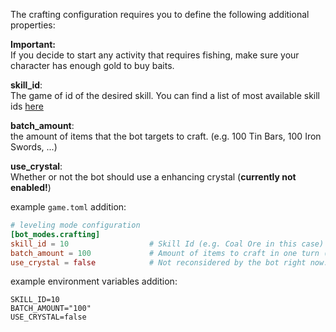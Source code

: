 The crafting configuration requires you to define the following additional properties:    

**Important:**  
If you decide to start any activity that requires fishing, make sure your character has enough gold to buy baits.  


**skill_id**:  
The game of id of the desired skill. You can find a list of most available skill ids [here](./../skills.md)

**batch_amount**:  
the amount of items that the bot targets to craft.
(e.g. 100 Tin Bars, 100 Iron Swords, ...)

**use_crystal**:  
Whether or not the bot should use a enhancing crystal (**currently not enabled!**)

example `game.toml` addition:

```toml
# leveling mode configuration
[bot_modes.crafting]
skill_id = 10                  # Skill Id (e.g. Coal Ore in this case)
batch_amount = 100             # Amount of items to craft in one turn (if possible). Not valid for infinite crafts (Ores, Logs)
use_crystal = false            # Not reconsidered by the bot right now.
```

example environment variables addition:
```env
SKILL_ID=10
BATCH_AMOUNT="100"
USE_CRYSTAL=false
```
